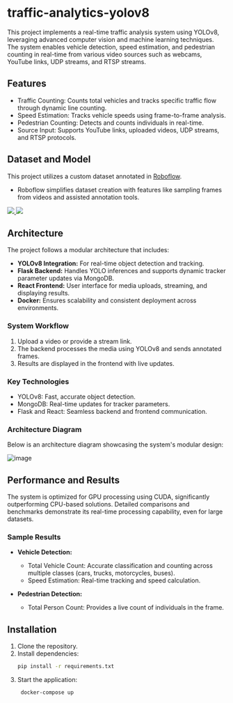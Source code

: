 # traffic-analytics-yolov8
This project implements a real-time traffic analysis system using YOLOv8, leveraging advanced computer vision and machine learning techniques. The system enables vehicle detection, speed estimation, and pedestrian counting in real-time from various video sources such as webcams, YouTube links, UDP streams, and RTSP streams.

## Features
- Traffic Counting: Counts total vehicles and tracks specific traffic flow through dynamic line counting.
- Speed Estimation: Tracks vehicle speeds using frame-to-frame analysis.
- Pedestrian Counting: Detects and counts individuals in real-time.
- Source Input: Supports YouTube links, uploaded videos, UDP streams, and RTSP protocols.

## Dataset and Model
This project utilizes a custom dataset annotated in [Roboflow](https://universe.roboflow.com/car-detection-smznf/highway-cars-object-detection). 
- Roboflow simplifies dataset creation with features like sampling frames from videos and assisted annotation tools.

<a href="https://universe.roboflow.com/car-detection-smznf/highway-cars-object-detection">
    <img src="https://app.roboflow.com/images/download-dataset-badge.svg"></img>
</a>

<a href="https://universe.roboflow.com/car-detection-smznf/highway-cars-object-detection/model/">
    <img src="https://app.roboflow.com/images/try-model-badge.svg"></img>
</a>

## Architecture
The project follows a modular architecture that includes:
- **YOLOv8 Integration:** For real-time object detection and tracking.
- **Flask Backend:** Handles YOLO inferences and supports dynamic tracker parameter updates via MongoDB.
- **React Frontend:** User interface for media uploads, streaming, and displaying results.
- **Docker:** Ensures scalability and consistent deployment across environments.

### System Workflow
1. Upload a video or provide a stream link.
2. The backend processes the media using YOLOv8 and sends annotated frames.
3. Results are displayed in the frontend with live updates.

### Key Technologies
- YOLOv8: Fast, accurate object detection.
- MongoDB: Real-time updates for tracker parameters.
- Flask and React: Seamless backend and frontend communication.

### Architecture Diagram
Below is an architecture diagram showcasing the system's modular design:

![image](https://github.com/user-attachments/assets/aa342058-ec40-417d-9415-6e23b7f4e8b1)

## Performance and Results
The system is optimized for GPU processing using CUDA, significantly outperforming CPU-based solutions. Detailed comparisons and benchmarks demonstrate its real-time processing capability, even for large datasets.

### Sample Results
- **Vehicle Detection:**
  - Total Vehicle Count: Accurate classification and counting across multiple classes (cars, trucks, motorcycles, buses).
  - Speed Estimation: Real-time tracking and speed calculation.

- **Pedestrian Detection:**
  - Total Person Count: Provides a live count of individuals in the frame.

## Installation
1. Clone the repository.
2. Install dependencies:
   ```bash
   pip install -r requirements.txt
3. Start the application:
   ```bash
    docker-compose up
